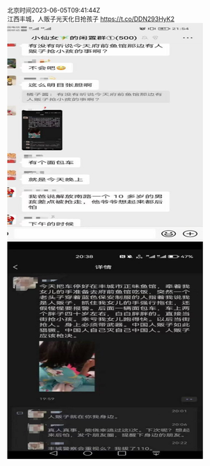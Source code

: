 北京时间2023-06-05T09:41:44Z<br>江西丰城，人贩子光天化日抢孩子 https://t.co/DDN293HyK2<br><img src='/temp/image/2023/t-Month-6/1665534334571278337_0.jpg' width='450' height='500'><img src='/temp/image/2023/t-Month-6/1665534334571278337_1.jpg' width='450' height='500'><br><br>